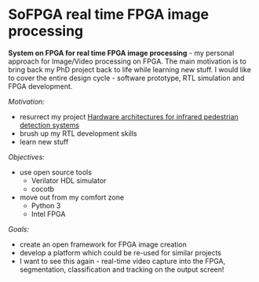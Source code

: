 # SoFPGA real time FPGA image processing
**System on FPGA for real time FPGA image processing** - my personal approach for Image/Video processing on FPGA. The main motivation is to bring back my PhD project back to life while learning new stuff. I would like to cover the entire design cycle - software prototype, RTL simulation and FPGA development. 

*Motivation:*
- resurrect my project [Hardware architectures for infrared pedestrian detection systems](https://www.napier.ac.uk/research-and-innovation/research-search/outputs/hardware-architectures-for-infrared-pedestrian-detection-systems#downloads)
- brush up my RTL development skills
- learn new stuff

*Objectives:*
- use open source tools
   - Verilator HDL simulator
   - cocotb
 - move out from my comfort zone
   - Python 3
   - Intel FPGA

*Goals:*
- create an open framework for FPGA image creation
- develop a platform which could be re-used for similar projects
- I want to see this again - real-time video capture into the FPGA, segmentation, classification and tracking on the output screen!

    
